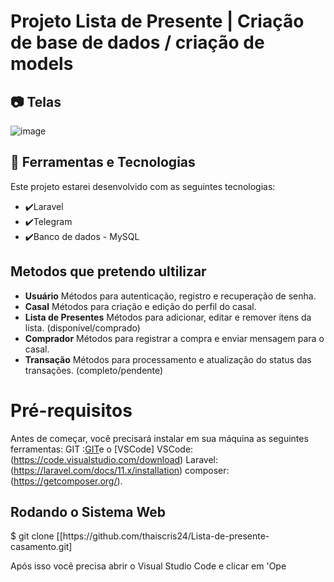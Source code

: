 # Projeto Lista de Presente | Criação de base de dados / criação de models 

## 📷 Telas
![image](https://github.com/user-attachments/assets/476cfeb6-2334-4438-b929-d25e3f32e525)



## 🚀 Ferramentas e Tecnologias

Este projeto estarei desenvolvido com as seguintes tecnologias:

- ✔️Laravel
- ✔️Telegram 
- ✔️Banco de dados - MySQL

## Metodos que pretendo ultilizar 

- **Usuário** Métodos para autenticação, registro e recuperação de senha.
- **Casal** Métodos para criação e edição do perfil do casal.
- **Lista de Presentes** Métodos para adicionar, editar e remover itens da lista. (disponível/comprado)
- **Comprador** Métodos para registrar a compra e enviar mensagem para o casal.
- **Transação** Métodos para processamento e atualização do status das transações. (completo/pendente)



# Pré-requisitos

Antes de começar, você precisará instalar em sua máquina as seguintes ferramentas: GIT :[GIT](https://git-scm.com/)e o [VSCode]  VSCode: (https://code.visualstudio.com/download) Laravel: (https://laravel.com/docs/11.x/installation) composer: (https://getcomposer.org/).  
<h2> Rodando o Sistema Web </h2>
$ git clone [[https://github.com/thaiscris24/Lista-de-presente-casamento.git]

Após isso você precisa abrir o Visual Studio Code e clicar em 'Ope


